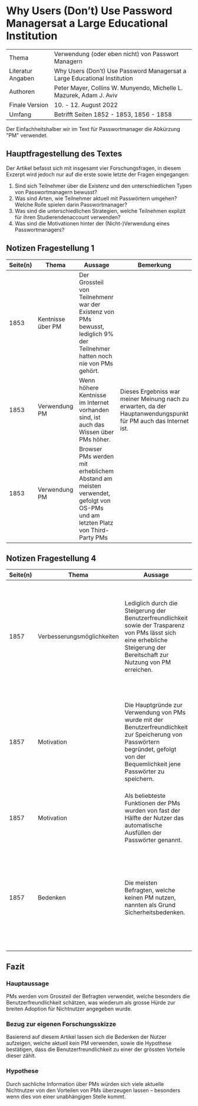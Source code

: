 # Why Users (Don’t) Use Password Managersat a Large Educational Institution

|  |  |
| --- | --------- |
| Thema | Verwendung (oder eben nicht) von Passwort Managern |
| Literatur Angaben | Why Users (Don’t) Use Password Managersat a Large Educational Institution |
| Authoren | Peter Mayer, Collins W. Munyendo, Michelle L. Mazurek, Adam J. Aviv |
| Finale Version | 10. - 12. August 2022 |
| Umfang | Betrifft Seiten 1852 - 1853, 1856 - 1858 |


Der Einfachheitshalber wir im Text für Passwortmanager die Abkürzung "PM" verwendet.

## Hauptfragestellung des Textes

Der Artikel befasst sich mit insgesamt vier Forschungsfragen, in diesem Exzerpt wird jedoch nur auf die erste sowie letzte der Fragen eingegangen:
1) Sind sich Teilnehmer über die Existenz und den unterschiedlichen Typen von Passwortmanagern bewusst?
2) Was sind Arten, wie Teilnehmer aktuell mit Passwörtern umgehen? Welche Rolle spielen darin Passwortmanager?
3) Was sind die unterschiedlichen Strategien, welche Teilnehmen explizit für ihren Studierendenaccount verwenden?
4) Was sind die Motivationen hinter der (Nicht-)Verwendung eines Passwortmanagers?

## Notizen Fragestellung 1

| Seite(n) | Thema | Aussage | Bemerkung |
| - | -- | ---- | ---- |
| 1853 | Kentnisse über PM | Der Grossteil von Teilnehmenr war der Existenz von PMs bewusst, lediglich 9% der Teilnehmer hatten noch nie von PMs gehört. |  |
| 1853 | Verwendung PM | Wenn höhere Kentnisse im Internet vorhanden sind, ist auch das Wissen über PMs höher. | Dieses Ergebniss war meiner Meinung nach zu erwarten, da der Hauptanwendungspunkt für PM auch das Internet ist. |
| 1853 | Verwendung PM | Browser PMs werden mit erheblichem Abstand am meisten verwendet, gefolgt von OS-PMs und am letzten Platz von Third-Party PMs |  |

## Notizen Fragestellung 4

| Seite(n) | Thema | Aussage | Bemerkung |
| - | -- | ---- | ---- |
| 1857 | Verbesserungsmöglichkeiten | Lediglich durch die Steigerung der Benutzerfreundlichkeit sowie der Trasparenz von PMs lässt sich eine erhebliche Steigerung der Bereitschaft zur Nutzung von PM erreichen. | Vermutung: Vielen Nutzern wird wohl nicht ganz bewusst sein, wie einfach bestimme PM zu verwenden sind und wie hoch die Transparenz dieser ist. |
| 1857 | Motivation | Die Hauptgründe zur Verwendung von PMs wurde mit der Benutzerfreundlichkeit zur Speicherung von Passwörtern begründet, gefolgt von der Bequemlichkeit jene Passwörter zu speichern.  | Benutzer, welche PMs verwenden, scheinen über die Einfachheit dieser Programme überzeugt zu sein und dies als gröster Vorteil anzusehen. |
| 1857 | Motivation | Als beliebteste Funktionen der PMs wurden von fast der Hälfte der Nutzer das automatische Ausfüllen der Passwörter genannt. |  |
| 1857 | Bedenken | Die meisten Befragten, welche keinen PM nutzen, nannten als Grund Sicherheitsbedenken. | Diese Bedenken sind meist unbegründet, da gute PMs stark getestete Software sind, welche die Passwörter einzeln verschlüsselt abspeichern. |


## Fazit

### Hauptaussage
PMs werden vom Grossteil der Befragten verwendet, welche besonders die Benutzerfreundlichkeit schätzen, was wiederum als grosse Hürde zur breiten Adoption für Nichtnutzer angegeben wurde. 

### Bezug zur eigenen Forschungsskizze
Basierend auf diesem Artikel lassen sich die Bedenken der Nutzer aufzeigen, welche aktuell kein PM verwenden, sowie die Hypothese bestätigen, dass die Benutzerfreundlichkeit zu einer der grössten Vorteile dieser zählt.

### Hypothese
Durch sachliche Information über PMs würden sich viele aktuelle Nichtnutzer von den Vorteilen von PMs überzeugen lassen – besonders wenn dies von einer unabhängigen Stelle kommt.